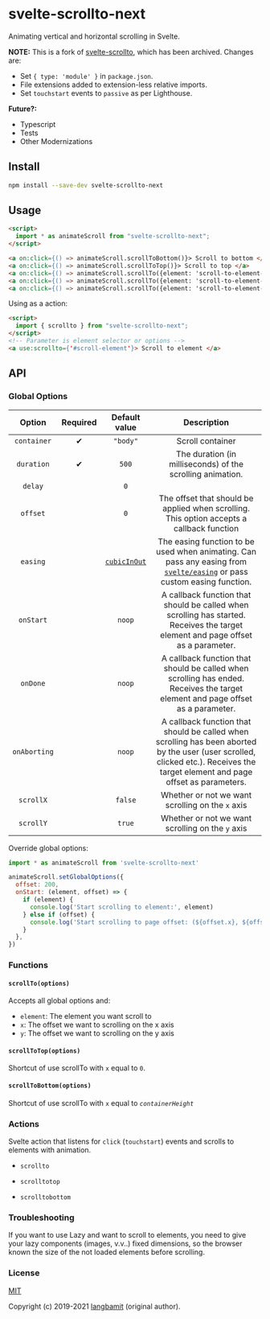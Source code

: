 # svelte-scrollto-next

Animating vertical and horizontal scrolling in Svelte.

**NOTE:**
This is a fork of [svelte-scrollto][svelte-scrollto],
which has been archived. Changes are:

- Set `{ type: 'module' }` in `package.json`.
- File extensions added to extension-less relative imports.
- Set `touchstart` events to `passive` as per Lighthouse.

**Future?:**

- Typescript
- Tests
- Other Modernizations

## Install

```bash
npm install --save-dev svelte-scrollto-next
```

## Usage

```html
<script>
  import * as animateScroll from "svelte-scrollto-next";
</script>

<a on:click={() => animateScroll.scrollToBottom()}> Scroll to bottom </a>
<a on:click={() => animateScroll.scrollToTop()}> Scroll to top </a>
<a on:click={() => animateScroll.scrollTo({element: 'scroll-to-element-selector'})}> Scroll to element </a>
<a on:click={() => animateScroll.scrollTo({element: 'scroll-to-element-selector', offset: 200})}> Scroll to below element 200px </a>
<a on:click={() => animateScroll.scrollTo({element: 'scroll-to-element-selector', duration: 2000})}> Scroll to element over 2000ms </a>
```

Using as a action:

```html
<script>
  import { scrollto } from "svelte-scrollto-next";
</script>
<!-- Parameter is element selector or options -->
<a use:scrollto={'#scroll-element'}> Scroll to element </a>
```

## API

### Global Options

|    Option    | Required |                                         Default value                                          |                                                                                   Description                                                                                   |
| :----------: | :------: | :--------------------------------------------------------------------------------------------: | :-----------------------------------------------------------------------------------------------------------------------------------------------------------------------------: |
| `container`  |    ✔     |                                            `"body"`                                            |                                                                                Scroll container                                                                                 |
|  `duration`  |    ✔     |                                             `500`                                              |                                                           The duration (in milliseconds) of the scrolling animation.                                                            |
|   `delay`    |          |                                              `0`                                               |
|   `offset`   |          |                                              `0`                                               |                                            The offset that should be applied when scrolling. This option accepts a callback function                                            |
|   `easing`   |          | [`cubicInOut`](https://github.com/sveltejs/svelte/blob/master/src/runtime/easing/index.ts#L67) |        The easing function to be used when animating. Can pass any easing from [`svelte/easing`](https://svelte.dev/docs#svelte_easing) or pass custom easing function.         |
|  `onStart`   |          |                                             `noop`                                             |                        A callback function that should be called when scrolling has started. Receives the target element and page offset as a parameter.                        |
|   `onDone`   |          |                                             `noop`                                             |                         A callback function that should be called when scrolling has ended. Receives the target element and page offset as a parameter.                         |
| `onAborting` |          |                                             `noop`                                             | A callback function that should be called when scrolling has been aborted by the user (user scrolled, clicked etc.). Receives the target element and page offset as parameters. |
|  `scrollX`   |          |                                            `false`                                             |                                                                Whether or not we want scrolling on the `x` axis                                                                 |
|  `scrollY`   |          |                                             `true`                                             |                                                                Whether or not we want scrolling on the `y` axis                                                                 |

Override global options:

```javascript
import * as animateScroll from 'svelte-scrollto-next'

animateScroll.setGlobalOptions({
  offset: 200,
  onStart: (element, offset) => {
    if (element) {
      console.log('Start scrolling to element:', element)
    } else if (offset) {
      console.log('Start scrolling to page offset: (${offset.x}, ${offset.y})')
    }
  },
})
```

### Functions

#### `scrollTo(options)`

Accepts all global options and:

- `element`: The element you want scroll to
- `x`: The offset we want to scrolling on the x axis
- `y`: The offset we want to scrolling on the y axis

#### `scrollToTop(options)`

Shortcut of use scrollTo with `x` equal to `0`.

#### `scrollToBottom(options)`

Shortcut of use scrollTo with `x` equal to _`containerHeight`_

### Actions

Svelte action that listens for `click` (`touchstart`) events and scrolls to
elements with animation.

- `scrollto`

- `scrolltotop`

- `scrolltobottom`

### Troubleshooting

If you want to use Lazy and want to scroll to elements, you need to give your
lazy components (images, v.v..) fixed dimensions, so the browser known the
size of the not loaded elements before scrolling.

### License

[MIT][mit-license]

Copyright (c) 2019-2021 [langbamit][langbamit] (original author).

[easing]: https://github.com/sveltejs/svelte/blob/master/src/runtime/easing/index.ts
[langbamit]: https://github.com/langbamit
[mit-license]: https://mit-license.org/
[svelte-scrollto]: https://github.com/langbamit/svelte-scrollto
